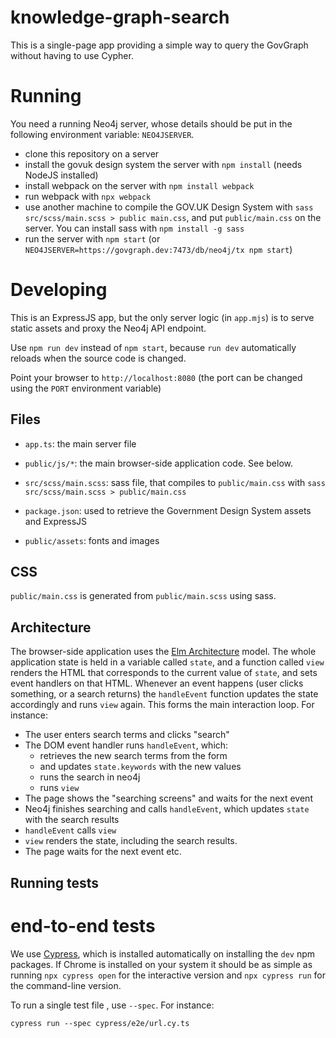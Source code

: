 # knowledge-graph-search

This is a single-page app providing a simple way to query the GovGraph
without having to use Cypher.


# Running

You need a running Neo4j server, whose details should be put in the following environment
variable: `NEO4JSERVER`.

- clone this repository on a server
- install the govuk design system the server with `npm install` (needs NodeJS installed)
- install webpack on the server with `npm install webpack`
- run webpack with `npx webpack`
- use another machine to compile the GOV.UK Design System with `sass
  src/scss/main.scss > public main.css`, and put `public/main.css` on the
  server. You can install sass with `npm install -g sass`
- run the server with `npm start` (or
  `NEO4JSERVER=https://govgraph.dev:7473/db/neo4j/tx npm start`)

# Developing

This is an ExpressJS app, but the only server logic (in `app.mjs`) is to serve static assets and proxy the Neo4j API endpoint.

Use `npm run dev` instead of `npm start`, because `run dev` automatically
reloads when the source code is changed.

Point your browser to `http://localhost:8080` (the port can be changed using the
`PORT` environment variable)

## Files

- `app.ts`: the main server file

- `public/js/*`:  the main browser-side application code. See below.

- `src/scss/main.scss`: sass file, that compiles to `public/main.css` with `sass
  src/scss/main.scss > public/main.css`

- `package.json`: used to retrieve the Government Design System assets and ExpressJS

- `public/assets`: fonts and images

## CSS

`public/main.css` is generated from `public/main.scss` using sass.

## Architecture

The browser-side application uses the [Elm Architecture](https://elmprogramming.com/elm-architecture-intro.html) model. The whole application state is held in a variable called `state`, and a function called `view` renders the HTML that corresponds to the current value of `state`, and sets event handlers on that HTML. Whenever an event happens (user clicks something, or a search returns) the `handleEvent` function updates the state accordingly and runs `view` again. This forms the main interaction loop. For instance:

- The user enters search terms and clicks "search"
- The DOM event handler runs `handleEvent`, which:
  - retrieves the new search terms from the form
  - and updates `state.keywords` with the new values
  - runs the search in neo4j
  - runs `view`
- The page shows the "searching screens" and waits for the next event
- Neo4j finishes searching and calls `handleEvent`, which updates `state` with the search results
- `handleEvent` calls `view`
- `view` renders the state, including the search results.
- The page waits for the next event
etc.

## Running tests

# end-to-end tests

We use [Cypress](https://docs.cypress.io), which is installed automatically on installing the `dev` npm packages. If Chrome is installed on your system it should be as simple as running `npx cypress open` for the interactive version and `npx cypress run` for the command-line version.

To run a single test file , use `--spec`. For instance:

    cypress run --spec cypress/e2e/url.cy.ts
